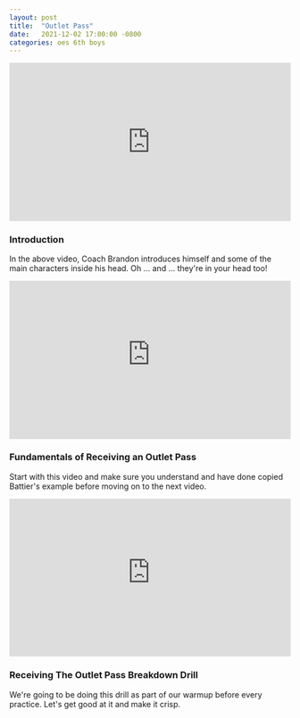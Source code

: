 ```yaml
---
layout: post
title:  "Outlet Pass"
date:   2021-12-02 17:00:00 -0800
categories: oes 6th boys
---
```


<style>
/* .video-container { position: relative; padding-bottom: 56.25%; padding-top: 30px; height: 0; overflow: hidden; } */

/* .video-container iframe, .video-container object, .video-container embed { position: absolute; top: 0; left: 0; width: 100%; height: 100%; } */

.video-container {
    overflow: hidden;
    position: relative;
    width:100%;
}

.video-container::after {
    padding-top: 56.25%;
    display: block;
    content: '';
}

.video-container iframe {
    position: absolute;
    top: 0;
    left: 0;
    width: 100%;
    height: 100%;
}
</style>


<div class="video-container"><iframe src="https://player.vimeo.com/video/643058032?h=aa93eb773d&amp;badge=0&amp;autopause=0&amp;player_id=0&amp;app_id=58479" frameborder="0" allow="autoplay; fullscreen; picture-in-picture" allowfullscreen style="position:absolute;top:0;left:0;width:100%;height:100%;" title="BAM Camp Intro Take 1"></iframe></div><script src="https://player.vimeo.com/api/player.js"></script>

### Introduction

In the above video, Coach Brandon introduces himself and some of the main characters inside his head.  Oh ... and ... they're in your head too!

<div class="video-container"><iframe src="https://www.youtube-nocookie.com/embed/QI1WtMzH1LY?start=1" title="YouTube video player" frameborder="0" allow="accelerometer; autoplay; clipboard-write; encrypted-media; gyroscope; picture-in-picture" allowfullscreen></iframe></div>


### Fundamentals of Receiving an Outlet Pass

Start with this video and make sure you understand and have done copied Battier's example before moving on to the next video.


<div class="video-container"><iframe src="https://www.youtube-nocookie.com/embed/9bbQHNAG5Yg?start=1" title="YouTube video player" frameborder="0" allow="accelerometer; autoplay; clipboard-write; encrypted-media; gyroscope; picture-in-picture" allowfullscreen></iframe></div>

### Receiving The Outlet Pass Breakdown Drill

We're going to be doing this drill as part of our warmup before every practice.  Let's get good at it and make it crisp.
